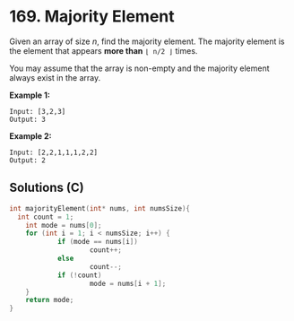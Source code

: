 # 169. Majority Element

Given an array of size *n*, find the majority element. The majority element is the element that appears **more than** `⌊ n/2 ⌋` times.

You may assume that the array is non-empty and the majority element always exist in the array.

**Example 1:**

```
Input: [3,2,3]
Output: 3
```

**Example 2:**

```
Input: [2,2,1,1,1,2,2]
Output: 2
```



## Solutions (C)

```C
int majorityElement(int* nums, int numsSize){
  int count = 1;
	int mode = nums[0];
	for (int i = 1; i < numsSize; i++) {
			if (mode == nums[i])
					count++;
			else 
					count--;
			if (!count)
					mode = nums[i + 1];
	}
	return mode;
}
```

